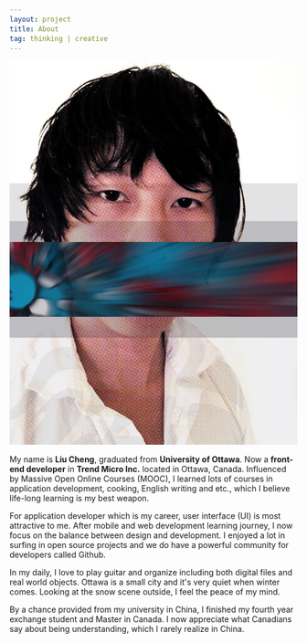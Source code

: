 ```yaml
---
layout: project
title: About
tag: thinking | creative
---
```


<img class="image left avatar" src="/assets/img/liu-cheng.jpg" />

My name is **Liu Cheng**, graduated from **University of Ottawa**. Now a **front-end developer** in **Trend Micro Inc.** located in Ottawa, Canada.
Influenced by Massive Open Online Courses (MOOC), I learned lots of courses in application development, cooking, English writing and etc., which I believe life-long learning is my best weapon.

For application developer which is my career, user interface (UI) is most attractive to me. After mobile and web development learning journey, I now focus on the balance between design and development.
I enjoyed a lot in surfing in open source projects and we do have a powerful community for developers called Github.

In my daily, I love to play guitar and organize including both digital files and real world objects. 
Ottawa is a small city and it's very quiet when winter comes. Looking at the snow scene outside, I feel the peace of my mind. 

By a chance provided from my university in China, I finished my fourth year exchange student and Master in Canada.
I now appreciate what Canadians say about being understanding, which I rarely realize in China.